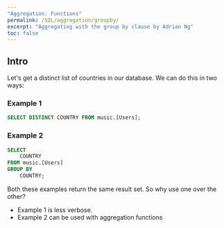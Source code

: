 ```yaml
---
"Aggregation: Functions"
permalink: /SQL/aggregation/groupby/
excerpt: "Aggregating with the group by clause by Adrian Ng"
toc: false
---
```


## Intro

Let's get a distinct list of countries in our database. We can do this in two ways:

### Example 1

```sql
SELECT DISTINCT COUNTRY FROM music.[Users];
```

### Example 2
```sql
SELECT
	COUNTRY
FROM music.[Users]
GROUP BY
	COUNTRY;
```

Both these examples return the same result set. So why use one over the other?
* Example 1 is less verbose. 
* Example 2 can be used with aggregation functions


